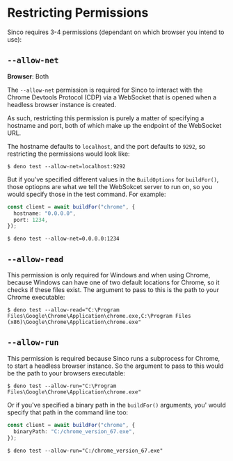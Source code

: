 # Restricting Permissions

Sinco requires 3-4 permissions (dependant on which browser you intend to use):

## `--allow-net`

**Browser**: Both

The `--allow-net` permission is required for Sinco to interact with the Chrome
Devtools Protocol (CDP) via a WebSocket that is opened when a headless browser
instance is created.

As such, restricting this permission is purely a matter of specifying a hostname
and port, both of which make up the endpoint of the WebSocket URL.

The hostname defaults to `localhost`, and the port defaults to `9292`, so
restricting the permissions would look like:

```shell
$ deno test --allow-net=localhost:9292
```

But if you've specified different values in the `BuildOptions` for `buildFor()`,
those optiopns are what we tell the WebSokcet server to run on, so you would
specify those in the test command. For example:

```ts
const client = await buildFor("chrome", {
  hostname: "0.0.0.0",
  port: 1234,
});
```

```shell
$ deno test --allow-net=0.0.0.0:1234
```

## `--allow-read`

This permission is only required for Windows and when using Chrome, because
Windows can have one of two default locations for Chrome, so it checks if these
files exist. The argument to pass to this is the path to your Chrome executable:

```shell
$ deno test --allow-read="C:\Program Files\Google\Chrome\Application\chrome.exe,C:\Program Files (x86)\Google\Chrome\Application\chrome.exe"
```

## `--allow-run`

This permission is required because Sinco runs a subprocess for Chrome, to start a headless browser instance. So the argument to pass to this
would be the path to your browsers executable:

```shell
$ deno test --allow-run="C:\Program Files\Google\Chrome\Application\chrome.exe"
```

Or if you've specified a binary path in the `buildFor()` arguments, you' would
specify that path in the command line too:

```ts
const client = await buildFor("chrome", {
  binaryPath: "C:/chrome_version_67.exe",
});
```

```shell
$ deno test --allow-run="C:/chrome_version_67.exe"
```

<!-- ## `--allow-write`

This permission is only required if you are running a Firefox instance. The
reason for this is because, to run a Firefox headless browser, we (Sinco) need
to set a "profile" with some extra configuration to allow us to correctly
interact with it over the CDP, and then pass this profile as an argument when
running the subprocess. As such, you will need to pass in the location of your
temporary files location, which is where Sinco will store the profile:

```shell
$ deno test --allow-write=/tmp
$ deno test --allow-write=$TMPDIR
$ deno test --allow-write=$TMP
$ deno test --allow-write="C:\Users\<user>\AppData\Local\Temp"
``` -->
